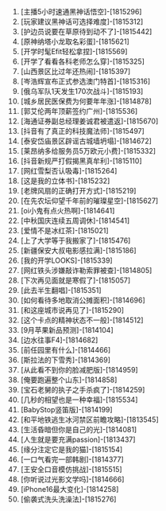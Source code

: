 
1. [主播5小时速通黑神话悟空]-[1815296]
1. [玩家建议黑神话可选择难度]-[1815312]
1. [护边员说要在草原待到动不了]-[1815442]
1. [原神纳塔小龙取名彩蛋]-[1815621]
1. [开学时髦Efit轻松拿捏]-[1815569]
1. [开学了看看各科老师怎么穿]-[1815325]
1. [山西景区比过年还热闹]-[1815397]
1. [岑浩辉宣布正式参选澳门特首]-[1815316]
1. [俄乌军队1天发生170次战斗]-[1815193]
1. [城乡居民医保费为何要年年涨]-[1814878]
1. [郭艾伦两年顶薪签约广州]-[1815536]
1. [海通证券副总经理姜诚君被遣返]-[1815670]
1. [抖音有了真正的科技魔法师]-[1815497]
1. [泰安岱庙景区辟谣古城墙坍塌]-[1814672]
1. [莱昂纳多给服务员5万欧元小费]-[1815332]
1. [抖音新规严打假揭黑真牟利]-[1815110]
1. [网红雪梨否认吸毒]-[1815264]
1. [这是我的立体书]-[1815232]
1. [老牌风扇的正确打开方式]-[1815219]
1. [在先农坛仰望千年前的璀璨星空]-[1815627]
1. [oi小鬼有点火热啊]-[1814641]
1. [中秋国庆连续五周调休]-[1814541]
1. [爱情不是冰红茶]-[1815021]
1. [上了大学等于我搬家了]-[1815476]
1. [新疆保安大叔电影感拉满]-[1815186]
1. [我的开学LOOKS]-[1815339]
1. [网红铁头涉嫌敲诈勒索罪被查]-[1814805]
1. [下次再见面就是寒假了]-[1815057]
1. [此去半生翻唱]-[1815351]
1. [如何看待多地取消公摊面积]-[1814696]
1. [和这座城市说再见了]-[1815290]
1. [这个卡点的精神状态不一般]-[1814512]
1. [9月苹果新品预测]-[1814104]
1. [边水往事F4]-[1814682]
1. [前任园里有什么]-[1814466]
1. [斯拉法的下雪秀]-[1814369]
1. [从此看不到你的脸减肥版]-[1814959]
1. [俺要跑遍整个山东]-[1814858]
1. [宝石老舅的执子之手杀疯了]-[1814259]
1. [几秒的相望也是一种幸福]-[1815534]
1. [BabyStop竖笛版]-[1814199]
1. [和平地铁逃生冰河禁区前瞻攻略]-[1813545]
1. [生活昏暗但你是自己的光]-[1814081]
1. [人生就是要充满passion]-[1813437]
1. [缘分注定它是我的猫]-[1815154]
1. [一口气看完一部韩剧]-[1814377]
1. [王安全口音模仿挑战]-[1815515]
1. [你听说过光影文学吗]-[1814666]
1. [iPhone16最大变化]-[1814258]
1. [偷袭式洗头洗澡法]-[1815276]